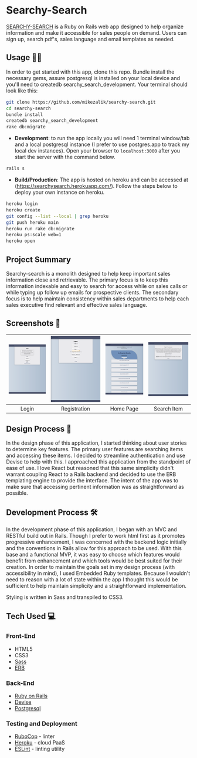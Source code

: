 # Searchy-Search

[SEARCHY-SEARCH](https://searchysearch.herokuapp.com/) is a Ruby on Rails web app designed to help organize information and make it accessible for sales people on demand. Users can sign up, search pdf's, sales language and email templates as needed.

## Usage 👩‍💻

In order to get started with this app, clone this repo. Bundle install the necessary gems, assure postgresql is installed on your local device and you'll need to createdb searchy_search_development. Your terminal should look like this:

```bash
git clone https://github.com/mikezalik/searchy-search.git
cd searchy-search
bundle install
createdb searchy_search_development
rake db:migrate
```

- **Development**: to run the app locally you will need 1 terminal window/tab and a local postgresql instance (I prefer to use postgres.app to track my local dev instances). Open your browser to `localhost:3000` after you start the server with the command below.

```bash
rails s
```

- **Build/Production**: The app is hosted on heroku and can be accessed at (https://searchysearch.herokuapp.com/). Follow the steps below to deploy your own instance on heroku.

```bash
heroku login
heroku create
git config --list --local | grep heroku
git push heroku main
heroku run rake db:migrate
heroku ps:scale web=1
heroku open
```

## Project Summary

Searchy-search is a monolith designed to help keep important sales information close and retrievable. The primary focus is to keep this information indexable and easy to search for access while on sales calls or while typing up follow up emails for prospective clients. The secondary focus is to help maintain consistency within sales departments to help each sales executive find relevant and effective sales language.

## Screenshots 📸

| <img alt="Login Screenshot" src="public/design/login.png" width="350"> | <img alt="Registration Screenshot" src="public/design/registration.png" width="350"> | <img alt="Main Page Screenshot" src="public/design/home.png" width="350"> | <img alt="Search Item Screenshot" src="public/design/searchitem.png" width="350"> |
| :--------------------------------------------------------------------: | :----------------------------------------------------------------------------------: | :-----------------------------------------------------------------------: | :-------------------------------------------------------------------------------: |
|                                 Login                                  |                                     Registration                                     |                                 Home Page                                 |                                    Search Item                                    |

## Design Process 📐

In the design phase of this application, I started thinking about user stories to determine key features. The primary user features are searching items and accessing these items. I decided to streamline authentication and use Devise to help with this. I approached this application from the standpoint of ease of use. I love React but reasoned that this same simplicity didn't warrant coupling React to a Rails backend and decided to use the ERB templating engine to provide the interface. The intent of the app was to make sure that accessing pertinent information was as straightforward as possible.

## Development Process 🛠

In the development phase of this application, I began with an MVC and RESTful build out in Rails. Though I prefer to work html first as it promotes progressive enhancement, I was concerned with the backend logic initially and the conventions in Rails allow for this approach to be used. With this base and a functional MVP, it was easy to choose which features would benefit from enhancement and which tools would be best suited for their creation. In order to maintain the goals set in my design process (with accessibility in mind), I used Embedded Ruby templates. Because I wouldn't need to reason with a lot of state within the app I thought this would be sufficient to help maintain simplicity and a straightforward implementation.

Styling is written in Sass and transpiled to CSS3.

## Tech Used 💻

### Front-End

- HTML5
- CSS3
- [Sass](http://sass-lang.com/)
- [ERB](https://ruby-doc.org/stdlib-2.7.2/libdoc/erb/rdoc/ERB.html)

### Back-End

- [Ruby on Rails](https://rubyonrails.org/)
- [Devise](https://github.com/heartcombo/devise)
- [Postgresql](https://www.postgresql.org/)

### Testing and Deployment

- [RuboCop](https://rubocop.org/) - linter
- [Heroku](https://www.heroku.com/) - cloud PaaS
- [ESLint](http://eslint.org/) - linting utility

